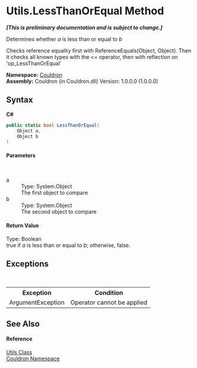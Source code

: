 # Utils.LessThanOrEqual Method 
 _**\[This is preliminary documentation and is subject to change.\]**_

Determines whether *a* is less than or equal to *b*

 Checks reference equality first with ReferenceEquals(Object, Object). Then it checks all known types with the <= operator, then with reflection on 'op_LessThanOrEqual'

**Namespace:**&nbsp;<a href="N_Couldron">Couldron</a><br />**Assembly:**&nbsp;Couldron (in Couldron.dll) Version: 1.0.0.0 (1.0.0.0)

## Syntax

**C#**<br />
``` C#
public static bool LessThanOrEqual(
	Object a,
	Object b
)
```


#### Parameters
&nbsp;<dl><dt>a</dt><dd>Type: System.Object<br />The first object to compare</dd><dt>b</dt><dd>Type: System.Object<br />The second object to compare</dd></dl>

#### Return Value
Type: Boolean<br />true if *a* is less than or equal to *b*; otherwise, false.

## Exceptions
&nbsp;<table><tr><th>Exception</th><th>Condition</th></tr><tr><td>ArgumentException</td><td>Operator cannot be applied</td></tr></table>

## See Also


#### Reference
<a href="T_Couldron_Utils">Utils Class</a><br /><a href="N_Couldron">Couldron Namespace</a><br />